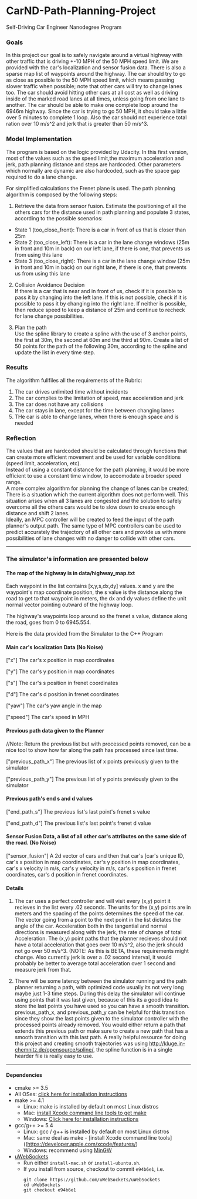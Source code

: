 # CarND-Path-Planning-Project
Self-Driving Car Engineer Nanodegree Program   

### Goals
In this project our goal is to safely navigate around a virtual highway with other traffic that is driving +-10 MPH of the 50 MPH speed limit. We are provided with the car's localization and sensor fusion data. There is also a sparse map list of waypoints around the highway. The car should try to go as close as possible to the 50 MPH speed limit, which means passing slower traffic when possible; note that other cars will try to change lanes too. The car should avoid hitting other cars at all cost as well as driving inside of the marked road lanes at all times, unless going from one lane to another. The car should be able to make one complete loop around the 6946m highway. Since the car is trying to go 50 MPH, it should take a little over 5 minutes to complete 1 loop. Also the car should not experience total 
ration over 10 m/s^2 and jerk that is greater than 50 m/s^3.

### Model Implementation

The program is based on the logic provided by Udacity. In this first version, most of the values such as the speed limit,the maximum acceleration and jerk, path planning distance and steps are hardcoded. Other parameters which normally are dynamic are also hardcoded, such as the space gap required to do a lane change.

For simplified calculations the Frenet plane is used. The path planning algorithm is composed by the following steps:   

1. Retrieve the data from sensor fusion. Estimate the positioning of all the others cars for the distance used in path planning and populate 3 states, according to the possible scenarios:   
* State 1 (too_close_front): There is a car in front of us that is closer than 25m   
* State 2 (too_close_left):  There is a car in the lane change windows (25m in front and 10m in back) on our left lane, if there is one, that prevents us from using this lane   
* State 3 (too_close_right): There is a car in the lane change window (25m in front and 10m in back) on our right lane, if there is one, that prevents us from using this lane   

2. Collision Avoidance Decision   
If there is a car that is near and in front of us, check if it is possible to pass it by changing into the left lane. If this is not possible, check if it is possible to pass it by changing into the right lane. If neither is possible, then reduce speed to keep a distance of 25m and continue to recheck for lane change possibilities.

3. Plan the path   
Use the spline library to create a spline with the use of 3 anchor points, the first at 30m, the second at 60m and the third at 90m. Create a list of 50 points for the path of the following 30m, according to the spline and update the list in every time step.

### Results
The algorithm fullfiles all the requirements of the Rubric:
1. The car drives unlimited time without incidents   
2. The car complies to the limitation of speed, max acceleration and jerk   
3. The car does not have any collisions   
4. The car stays in lane, except for the time between changing lanes   
5. THe car is able to change lanes, when there is enough space and is needed   

### Reflection
The values that are hardcoded should be calculated through functions that can create more efficient movement and be used for variable conditions (speed limit, acceleration, etc).   
Instead of using a constant distance for the path planning, it would be more efficient to use a constant time window, to accomodate a broader speed range.   
A more complex algorithm for planning the change of lanes can be created; There is a situation which the current algorithm does not perform well. This situation arises when all 3 lanes are congested and the solution to safely overcome all the others cars would be to slow down to create enough distance and shift 2 lanes.   
Ideally, an MPC controller will be created to feed the input of the path planner's output path. The same type of MPC controllers can be used to predict accurately the trajectory of all other cars and provide us with more possibilities of lane changes with no danger to collide with other cars.   

---
### The simulator's information are presented below

#### The map of the highway is in data/highway_map.txt
Each waypoint in the list contains  [x,y,s,dx,dy] values. x and y are the waypoint's map coordinate position, the s value is the distance along the road to get to that waypoint in meters, the dx and dy values define the unit normal vector pointing outward of the highway loop.

The highway's waypoints loop around so the frenet s value, distance along the road, goes from 0 to 6945.554.

Here is the data provided from the Simulator to the C++ Program

#### Main car's localization Data (No Noise)

["x"] The car's x position in map coordinates

["y"] The car's y position in map coordinates

["s"] The car's s position in frenet coordinates

["d"] The car's d position in frenet coordinates

["yaw"] The car's yaw angle in the map

["speed"] The car's speed in MPH

#### Previous path data given to the Planner

//Note: Return the previous list but with processed points removed, can be a nice tool to show how far along
the path has processed since last time. 

["previous_path_x"] The previous list of x points previously given to the simulator

["previous_path_y"] The previous list of y points previously given to the simulator

#### Previous path's end s and d values 

["end_path_s"] The previous list's last point's frenet s value

["end_path_d"] The previous list's last point's frenet d value

#### Sensor Fusion Data, a list of all other car's attributes on the same side of the road. (No Noise)

["sensor_fusion"] A 2d vector of cars and then that car's [car's unique ID, car's x position in map coordinates, car's y position in map coordinates, car's x velocity in m/s, car's y velocity in m/s, car's s position in frenet coordinates, car's d position in frenet coordinates. 

#### Details

1. The car uses a perfect controller and will visit every (x,y) point it recieves in the list every .02 seconds. The units for the (x,y) points are in meters and the spacing of the points determines the speed of the car. The vector going from a point to the next point in the list dictates the angle of the car. Acceleration both in the tangential and normal directions is measured along with the jerk, the rate of change of total Acceleration. The (x,y) point paths that the planner recieves should not have a total acceleration that goes over 10 m/s^2, also the jerk should not go over 50 m/s^3. (NOTE: As this is BETA, these requirements might change. Also currently jerk is over a .02 second interval, it would probably be better to average total acceleration over 1 second and measure jerk from that.

2. There will be some latency between the simulator running and the path planner returning a path, with optimized code usually its not very long maybe just 1-3 time steps. During this delay the simulator will continue using points that it was last given, because of this its a good idea to store the last points you have used so you can have a smooth transition. previous_path_x, and previous_path_y can be helpful for this transition since they show the last points given to the simulator controller with the processed points already removed. You would either return a path that extends this previous path or make sure to create a new path that has a smooth transition with this last path.
A really helpful resource for doing this project and creating smooth trajectories was using http://kluge.in-chemnitz.de/opensource/spline/, the spline function is in a single hearder file is really easy to use.

---

#### Dependencies

* cmake >= 3.5
 * All OSes: [click here for installation instructions](https://cmake.org/install/)
* make >= 4.1
  * Linux: make is installed by default on most Linux distros
  * Mac: [install Xcode command line tools to get make](https://developer.apple.com/xcode/features/)
  * Windows: [Click here for installation instructions](http://gnuwin32.sourceforge.net/packages/make.htm)
* gcc/g++ >= 5.4
  * Linux: gcc / g++ is installed by default on most Linux distros
  * Mac: same deal as make - [install Xcode command line tools]((https://developer.apple.com/xcode/features/)
  * Windows: recommend using [MinGW](http://www.mingw.org/)
* [uWebSockets](https://github.com/uWebSockets/uWebSockets)
  * Run either `install-mac.sh` or `install-ubuntu.sh`.
  * If you install from source, checkout to commit `e94b6e1`, i.e.
    ```
    git clone https://github.com/uWebSockets/uWebSockets 
    cd uWebSockets
    git checkout e94b6e1
    ```
